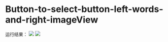 # Button-to-select-button-left-words-and-right-imageView
运行结果：
![](http://upload-images.jianshu.io/upload_images/1210430-ab5aee38bec3051c.png?imageMogr2/auto-orient/strip%7CimageView2/2/w/1240)
![](http://upload-images.jianshu.io/upload_images/1210430-677912f2d78a67a1.png?imageMogr2/auto-orient/strip%7CimageView2/2/w/1240)
